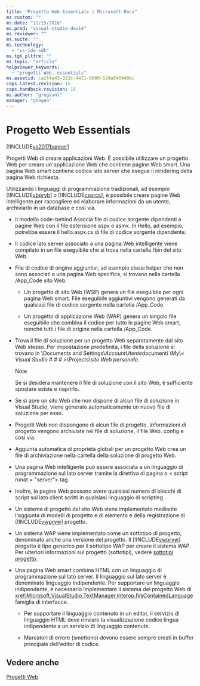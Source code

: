 ```yaml
---
title: "Progetto Web Essentials | Microsoft Docs"
ms.custom: ""
ms.date: "12/15/2016"
ms.prod: "visual-studio-dev14"
ms.reviewer: ""
ms.suite: ""
ms.technology: 
  - "vs-ide-sdk"
ms.tgt_pltfrm: ""
ms.topic: "article"
helpviewer_keywords: 
  - "progetti Web, essentials"
ms.assetid: ca2f4e43-322c-4431-8680-52da846940bc
caps.latest.revision: 15
caps.handback.revision: 15
ms.author: "gregvanl"
manager: "ghogen"
---
```

# Progetto Web Essentials
[!INCLUDE[vs2017banner](../../code-quality/includes/vs2017banner.md)]

Progetti Web di creare applicazioni Web. È possibile utilizzare un progetto Web per creare un'applicazione Web che contiene pagine Web smart. Una pagina Web smart contiene codice lato server che esegue il rendering della pagina Web richiesta.  
  
 Utilizzando i linguaggi di programmazione tradizionali, ad esempio [!INCLUDE[vbprvb](../../code-quality/includes/vbprvb_md.md)] o [!INCLUDE[csprcs](../../data-tools/includes/csprcs_md.md)], è possibile creare pagine Web intelligente per raccogliere ed elaborare informazioni da un utente, archiviarlo in un database e così via.  
  
-   Il modello code-behind Associa file di codice sorgente dipendenti a pagine Web con il file estensione aspx o asmx. In Hello, ad esempio, potrebbe essere il hello.aspx.cs di file di codice sorgente dipendente.  
  
-   Il codice lato server associato a una pagina Web intelligente viene compilato in un file eseguibile che si trova nella cartella /bin del sito Web.  
  
-   File di codice di origine aggiuntivi, ad esempio classi helper che non sono associati a una pagina Web specifica, si trovano nella cartella /App_Code sito Web.  
  
    -   Un progetto di sito Web (WSP) genera un file eseguibile per ogni pagina Web smart. File eseguibile aggiuntivi vengono generati da qualsiasi file di codice sorgente nella cartella /App_Code.  
  
    -   Un progetto di applicazione Web (WAP) genera un singolo file eseguibile che combina il codice per tutte le pagine Web smart, nonché tutti i file di origine nella cartella /App_Code.  
  
-   Trova il file di soluzione per un progetto Web separatamente dal sito Web stesso. Per impostazione predefinita, i file della soluzione si trovano in \Documents and Settings\\*AccountUtente*documenti \My\\*\< Visual Studio # # # >*\Projects\\*sito Web personale*.  
  
    > [!NOTE]
    >  Se si desidera mantenere il file di soluzione con il sito Web, è sufficiente spostare esiste e riaprirlo.  
  
-   Se si apre un sito Web che non dispone di alcun file di soluzione in Visual Studio, viene generato automaticamente un nuovo file di soluzione per esso.  
  
-   Progetti Web non dispongono di alcun file di progetto. Informazioni di progetto vengono archiviate nel file di soluzione, il file Web. config e così via.  
  
-   Aggiunta automatica di proprietà globali per un progetto Web crea un file di archiviazione nella cartella della soluzione di progetto Web.  
  
-   Una pagina Web intelligente può essere associata a un linguaggio di programmazione sul lato server tramite la direttiva di pagina o \< script runat = "server"> tag.  
  
-   Inoltre, le pagine Web possono avere qualsiasi numero di blocchi di script sul lato client scritti in qualsiasi linguaggio di scripting.  
  
-   Un sistema di progetto del sito Web viene implementato mediante l'aggiunta di modelli di progetto e di elemento e della registrazione di [!INCLUDE[vwprvw](../../extensibility/internals/includes/vwprvw_md.md)] progetto.  
  
-   Un sistema WAP viene implementato come un sottotipo di progetto, denominato anche una versione del progetto. Il [!INCLUDE[vwprvw](../../extensibility/internals/includes/vwprvw_md.md)] progetto è tipo generico per il sottotipo WAP per creare il sistema WAP. Per ulteriori informazioni sul progetto (sottotipi), vedere [sottotipi progetto](../../extensibility/internals/project-subtypes.md).  
  
-   Una pagina Web smart combina HTML con un linguaggio di programmazione sul lato server. Il linguaggio sul lato server è denominato linguaggio indipendente. Per supportare un linguaggio indipendente, è necessario implementare il sistema del progetto Web di <xref:Microsoft.VisualStudio.TextManager.Interop.IVsContainedLanguage> famiglia di interfacce.  
  
    -   Per supportare il linguaggio contenuto in un editor, il servizio di linguaggio HTML deve rinviare la visualizzazione codice lingua indipendente a un servizio di linguaggio contenute.  
  
    -   Marcatori di errore (smettono) devono essere sempre creati in buffer principale dell'editor di codice.  
  
## <a name="see-also"></a>Vedere anche  
 [Progetti Web](../../extensibility/internals/web-projects.md)